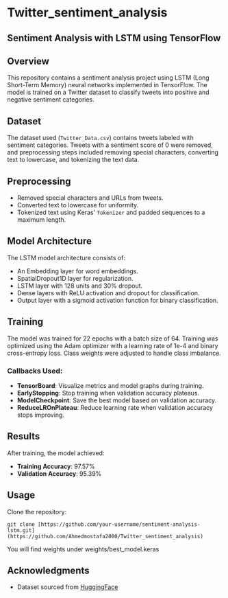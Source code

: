# Twitter_sentiment_analysis

## Sentiment Analysis with LSTM using TensorFlow

## Overview
This repository contains a sentiment analysis project using LSTM (Long Short-Term Memory) neural networks implemented in TensorFlow. The model is trained on a Twitter dataset to classify tweets into positive and negative sentiment categories.

## Dataset
The dataset used (`Twitter_Data.csv`) contains tweets labeled with sentiment categories. Tweets with a sentiment score of 0 were removed, and preprocessing steps included removing special characters, converting text to lowercase, and tokenizing the text data.

## Preprocessing
- Removed special characters and URLs from tweets.
- Converted text to lowercase for uniformity.
- Tokenized text using Keras' `Tokenizer` and padded sequences to a maximum length.

## Model Architecture
The LSTM model architecture consists of:
- An Embedding layer for word embeddings.
- SpatialDropout1D layer for regularization.
- LSTM layer with 128 units and 30% dropout.
- Dense layers with ReLU activation and dropout for classification.
- Output layer with a sigmoid activation function for binary classification.

## Training
The model was trained for 22 epochs with a batch size of 64. Training was optimized using the Adam optimizer with a learning rate of 1e-4 and binary cross-entropy loss. Class weights were adjusted to handle class imbalance.

### Callbacks Used:
- **TensorBoard**: Visualize metrics and model graphs during training.
- **EarlyStopping**: Stop training when validation accuracy plateaus.
- **ModelCheckpoint**: Save the best model based on validation accuracy.
- **ReduceLROnPlateau**: Reduce learning rate when validation accuracy stops improving.

## Results
After training, the model achieved:
- **Training Accuracy**: 97.57%
- **Validation Accuracy**: 95.39%


## Usage
Clone the repository:
   ```
   git clone [https://github.com/your-username/sentiment-analysis-lstm.git](https://github.com/Ahmedmostafa2000/Twitter_sentiment_analysis)
   ```
You will find weights under weights/best_model.keras

## Acknowledgments

- Dataset sourced from [HuggingFace](https://huggingface.co/datasets/carblacac/twitter-sentiment-analysis)
